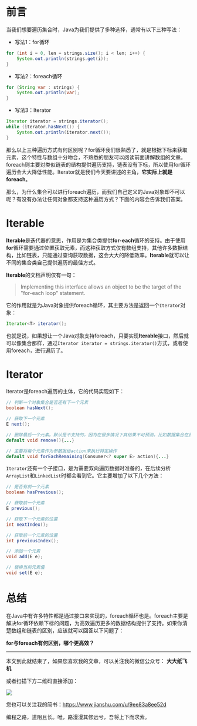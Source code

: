 # 前言

当我们想要遍历集合时，Java为我们提供了多种选择，通常有以下三种写法：

* 写法1：for循环

```java
for (int i = 0, len = strings.size(); i < len; i++) {
    System.out.println(strings.get(i));
}
```

* 写法2：foreach循环

```java
for (String var : strings) {
    System.out.println(var);
}
```

* 写法3：Iterator

```java
Iterator iterator = strings.iterator();
while (iterator.hasNext()) {
    System.out.println(iterator.next());
}
```

那么以上三种遍历方式有何区别呢？for循环我们很熟悉了，就是根据下标来获取元素，这个特性与数组十分吻合，不熟悉的朋友可以阅读前面讲解数组的文章。foreach则主要对类似链表的结构提供遍历支持，链表没有下标，所以使用for循环遍历会大大降低性能。Iterator就是我们今天要讲述的主角，**它实际上就是foreach**。

那么，为什么集合可以进行foreach遍历，而我们自己定义的Java对象却不可以呢？有没有办法让任何对象都支持这种遍历方式？下面的内容会告诉我们答案。

# Iterable

**Iterable**是迭代器的意思，作用是为集合类提供**for-each**循环的支持。由于使用**for**循环需要通过位置获取元素，而这种获取方式仅有数组支持，其他许多数据结构，比如链表，只能通过查询获取数据，这会大大的降低效率。**Iterable**就可以让不同的集合类自己提供遍历的最佳方式。

**Iterable**的文档声明仅有一句：

> Implementing this interface allows an object to be the target of the "for-each loop" statement.

它的作用就是为Java对象提供foreach循环，其主要方法是返回一个`Iterator`对象：

```java
Iterator<T> iterator();
```

也就是说，如果想让一个Java对象支持foreach，只要实现**Iterable**接口，然后就可以像集合那样，通过`Iterator iterator = strings.iterator()`方式，或者使用foreach，进行遍历了。

# Iterator

Iterator是foreach遍历的主体，它的代码实现如下：

```java
// 判断一个对象集合是否还有下一个元素
boolean hasNext();

// 获取下一个元素
E next();

// 删除最后一个元素。默认是不支持的，因为在很多情况下其结果不可预测，比如数据集合在此时被修改
default void remove(){...}

// 主要将每个元素作为参数发给action来执行特定操作
default void forEachRemaining(Consumer<? super E> action){...}
```

`Iterator`还有一个子接口，是为需要双向遍历数据时准备的，在后续分析`ArrayList`和`LinkedList`时都会看到它。它主要增加了以下几个方法：

```java
// 是否有前一个元素
boolean hasPrevious();

// 获取前一个元素
E previous();

// 获取下一个元素的位置
int nextIndex();

// 获取前一个元素的位置
int previousIndex();

// 添加一个元素
void add(E e);

// 替换当前元素值
void set(E e);
```

# 总结

在Java中有许多特性都是通过接口来实现的，foreach循环也是。foreach主要是解决for循环依赖下标的问题，为高效遍历更多的数据结构提供了支持。如果你清楚数组和链表的区别，应该就可以回答以下问题了：

**for与foreach有何区别，哪个更高效？**

---

本文到此就结束了，如果您喜欢我的文章，可以关注我的微信公众号： **大大纸飞机** 

或者扫描下方二维码直接添加：

<img src ="https://github.com/LtLei/articles/blob/master/qrcode.jpg" />

您也可以关注我的简书：https://www.jianshu.com/u/9ee83a8ee52d

编程之路，道阻且长。唯，路漫漫其修远兮，吾将上下而求索。